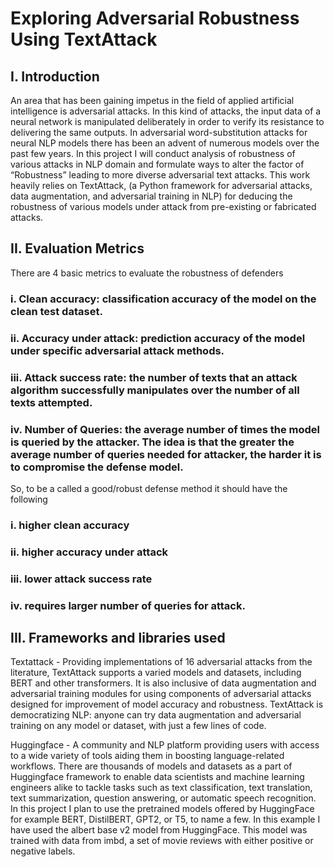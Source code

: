 # Exploring Adversarial Robustness Using TextAttack

## I.	Introduction
An area that has been gaining impetus in the field of applied artificial intelligence is adversarial attacks. In this kind of attacks, the input data of a neural network is manipulated deliberately in order to verify its resistance to delivering the same outputs.
In adversarial word-substitution attacks for neural NLP models there has been an advent of numerous models over the past few years. In this project I will conduct analysis of robustness of various attacks in NLP domain and formulate ways to alter the factor of “Robustness” leading to more diverse adversarial text attacks.  This work heavily relies on TextAttack, (a Python framework for adversarial attacks, data augmentation, and adversarial training in NLP) for deducing the robustness of various models under attack from pre-existing or fabricated attacks. 

## II.	Evaluation Metrics 
There are 4 basic metrics to evaluate the robustness of defenders
### i.	Clean accuracy: classification accuracy of the model on the clean test dataset.
### ii.	Accuracy under attack: prediction accuracy of the model under specific adversarial attack methods. 
### iii.	Attack success rate: the number of texts that an attack algorithm successfully manipulates over the number of all texts attempted. 
### iv.	Number of Queries: the average number of times the model is queried by the attacker. The idea is that the greater the average number of queries needed for attacker, the harder it is to compromise the defense model.
So, to be a called a good/robust defense method it should have the following
### i.	higher clean accuracy
### ii.	higher accuracy under attack
### iii.	lower attack success rate
### iv.	requires larger number of queries for attack.

## III.	Frameworks and libraries used
Textattack - Providing implementations of 16 adversarial attacks from the literature, TextAttack supports a varied models and datasets, including BERT and other transformers. It is also inclusive of data augmentation and adversarial training modules for using components of adversarial attacks designed for improvement of model accuracy and robustness. TextAttack is democratizing NLP: anyone can try data augmentation and adversarial training on any model or dataset, with just a few lines of code.

Huggingface - A community and NLP platform providing users with access to a wide variety of tools aiding them in boosting language-related workflows. There are thousands of models and datasets as a part of Huggingface framework to enable data scientists and machine learning engineers alike to tackle tasks such as text classification, text translation, text summarization, question answering, or automatic speech recognition. In this project I plan to use the pretrained models offered by HuggingFace for example BERT, DistilBERT, GPT2, or T5, to name a few.
In this example I have used the albert base v2 model from HuggingFace. This model was trained with data from imbd, a set of movie reviews with either positive or negative labels.
 

